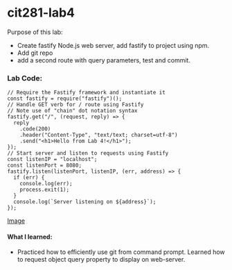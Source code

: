 # cit281-lab4
Purpose of this lab:
- Create fastify Node.js web server, add fastify to project using npm. 
- Add git repo 
- add a second route with query parameters, test and commit. 

### Lab Code:
```
// Require the Fastify framework and instantiate it
const fastify = require("fastify")();
// Handle GET verb for / route using Fastify
// Note use of "chain" dot notation syntax
fastify.get("/", (request, reply) => {
  reply
    .code(200)
    .header("Content-Type", "text/text; charset=utf-8")
    .send("<h1>Hello from Lab 4!</h1>");
});
// Start server and listen to requests using Fastify
const listenIP = "localhost";
const listenPort = 8080;
fastify.listen(listenPort, listenIP, (err, address) => {
  if (err) {
    console.log(err);
    process.exit(1);
  }
  console.log(`Server listening on ${address}`);
});
```
[Image](https://github.com/Ruichen11/cit281-lab4/blob/b5e9a2c20c625462e8810b11612b4425ccc7b9ad/Lab%204.JPG)

#### What I learned:
- Practiced how to efficiently use git from command prompt. Learned how to request object query property to display on web-server.

